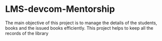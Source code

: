 # LMS-devcom-Mentorship
The main objective of this project is to manage the details of the students, books and the issued books efficiently. This project helps to keep all the records of the library
